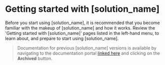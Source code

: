 # Getting started with [solution_name]

Before you start using [solution_name], it is recommended that you become familiar with the makeup of [solution_name] and how it works. Review the 'Getting started with [solution_name]' pages listed in the left-hand menu, to learn about, and prepare to start using [solution_name].

>Documentation for previous [solution_name] versions is available by navigating to the documentation portal [linked here](https://sig-product-docs.synopsys.com/bundle) and clicking on the **Archived** button.

